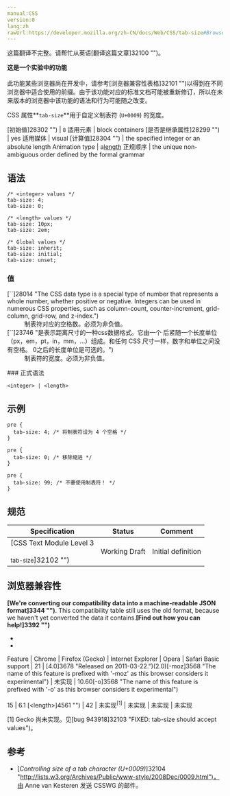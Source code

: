 ```yaml
---
manual:CSS
version:0
lang:zh
rawUrl:https://developer.mozilla.org/zh-CN/docs/Web/CSS/tab-size#Browser_compatibility
---
```




这篇翻译不完整。请帮忙从英语[翻译这篇文章]32100 "")。






**这是一个实验中的功能**<br></br>此功能某些浏览器尚在开发中，请参考[浏览器兼容性表格]32101 "")以得到在不同浏览器中适合使用的前缀。由于该功能对应的标准文档可能被重新修订，所以在未来版本的浏览器中该功能的语法和行为可能随之改变。





CSS 属性**`tab-size`**用于自定义制表符 (`U+0009`) 的宽度。


[初始值]28302 "") | `8` 
适用元素 | block containers 
[是否是继承属性]28299 "") | yes 
适用媒体 | visual 
[计算值]28304 "") | the specified integer or an absolute length 
Animation type | a[length](%4561#Interpolation "Values of the <length> CSS data type are interpolated as real, floating-point numbers.") 
正规顺序 | the unique non-ambiguous order defined by the formal grammar 


## 语法<a name="语法"></a>

```
/* <integer> values */
tab-size: 4;
tab-size: 0;

/* <length> values */
tab-size: 10px;
tab-size: 2em;

/* Global values */
tab-size: inherit;
tab-size: initial;
tab-size: unset;
```

### 值<a name="值"></a>
<dl><dt id=''>[`<integer>`]28014 "The <integer> CSS data type is a special type of number that represents a whole number, whether positive or negative. Integers can be used in numerous CSS properties, such as column-count, counter-increment, grid-column, grid-row, and z-index.")</dt><dd>制表符对应的空格数。必须为非负值。</dd><dt id=''>[`<length>`]23746 "是表示距离尺寸的一种css数据格式。它由一个 <number> 后紧随一个长度单位（px，em，pt，in，mm，...）组成。和任何 CSS 尺寸一样，数字和单位之间没有空格。<number> 0之后的长度单位是可选的。")</dt><dd>制表符的宽度。必须为非负值。</dd></dl>
### 正式语法<a name="正式语法"></a>

```
<integer> | <length>
```

## 示例<a name="示例"></a>

```
pre {
  tab-size: 4; /* 将制表符设为 4 个空格 */
}
```

```
pre {
  tab-size: 0; /* 移除缩进 */
}
```

```
pre {
  tab-size: 99; /* 不要使用制表符！ */
}
```

## 规范<a name="规范"></a>

Specification | Status | Comment 
 ---  |  ---  |  ---  | 
[CSS Text Module Level 3<br></br><small>tab-size</small>]32102 "") | Working Draft | Initial definition 


## 浏览器兼容性<a name="浏览器兼容性"></a>


**[We&#39;re converting our compatibility data into a machine-readable JSON format]3344 "")**. This compatibility table still uses the old format, because we haven&#39;t yet converted the data it contains.**[Find out how you can help!]3392 "")**


* 
* 

Feature | Chrome | Firefox (Gecko) | Internet Explorer | Opera | Safari 
Basic support | 21 | [4.0]3678 "Released on 2011-03-22.")(2.0)[-moz]3568 "The name of this feature is prefixed with '-moz' as this browser considers it experimental") | 未实现 | 10.60[-o]3568 "The name of this feature is prefixed with '-o' as this browser considers it experimental")<br></br>15 | 6.1 
[&lt;length&gt;]4561 "") | 42 | 未实现<sup>[1]</sup> | 未实现 | 未实现 | 未实现 





[1] Gecko 尚未实现。见[bug 943918]32103 "FIXED: tab-size should accept <length> values")。


## 参考<a name="参考"></a>

* [<cite>Controlling size of a tab character (U+0009)</cite>]32104 "http://lists.w3.org/Archives/Public/www-style/2008Dec/0009.html")，由 Anne van Kesteren 发送 CSSWG 的邮件。



